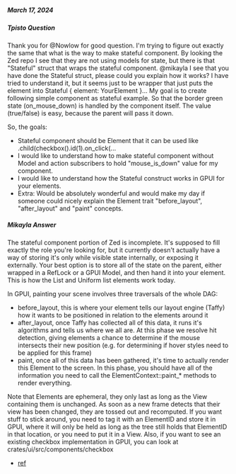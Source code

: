 
##### March 17, 2024

##### Tpisto Question

Thank you for @Nowlow for good question. I'm trying to figure out exactly the same that what is the way to make stateful component. By looking the Zed repo I see that they are not using models for state, but there is that "Stateful" struct that wraps the stateful component. @mikayla I see that you have done the Stateful struct, please could you explain how it works? I have tried to understand it, but it seems just to be wrapper that just puts the element into Stateful { element: YourElement }... My goal is to create following simple component as stateful example. So that the border green state (on_mouse_down) is handled by the component itself. The value (true/false) is easy, because the parent will pass it down.

So, the goals:

- Stateful component should be Element that it can be used like .child(checkbox().id(1).on_click(...
- I would like to understand how to make stateful component without Model and action subscribers to hold "mouse_is_down" value for my component.
- I would like to understand how the Stateful construct works in GPUI for your elements.
- Extra: Would be absolutely wonderful and would make my day if someone could nicely explain the Element trait "before_layout", "after_layout" and "paint" concepts.

##### Mikayla Answer

The stateful component portion of Zed is incomplete. It's supposed to fill exactly the role you're looking for, but it currently doesn't actually have a way of storing it's only while visible state internally, or exposing it externally. Your best option is to store all of the state on the parent, either wrapped in a RefLock or a GPUI Model, and then hand it into your element. This is how the List and Uniform list elements work today.

In GPUI, painting your scene involves three traversals of the whole DAG:

- before_layout, this is where your element tells our layout engine (Taffy) how it wants to be positioned in relation to the elements around it
- after_layout, once Taffy has collected all of this data, it runs it's algorithms and tells us where we all are. At this phase we resolve hit detection, giving elements a chance to determine if the mouse intersects their new position (e.g. for determining if hover styles need to be applied for this frame)
- paint, once all of this data has been gathered, it's time to actually render this Element to the screen. In this phase, you should have all of the information you need to call the  ElementContext::paint_* methods to render everything.

Note that Elements are ephemeral, they only last as long as the View containing them is unchanged. As soon as a new frame detects that their view has been changed, they are tossed out and recomputed. If you want stuff to stick around, you need to tag it with an ElementID and store it in GPUI, where it will only be held as long as the tree still holds that ElementID in that location, or you need to put it in a View.
Also, if you want to see an existing checkbox implementation in GPUI, you can look at crates/ui/src/components/checkbox

- [ref](https://discord.com/channels/869392257814519848/1199799855007158352/1218957719189586040)
